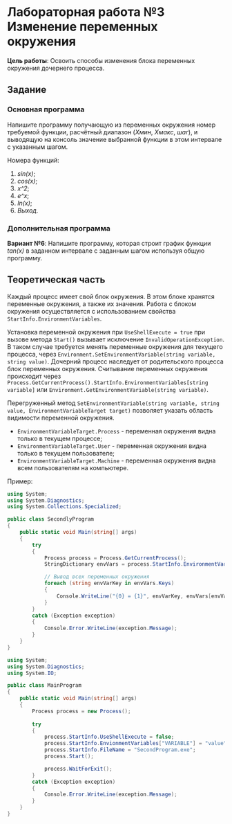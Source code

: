 ﻿# Лабораторная работа №3 Изменение переменных окружения

**Цель работы**: Освоить способы изменения блока переменных окружения дочернего процесса.

## Задание

### Основная программа

Напишите программу получающую из переменных окружения номер требуемой функции, расчётный диапазон (*Xмин*, *Xмакс*, 
*шаг*), и выводящую на консоль значение выбранной функции в этом интервале с указанным шагом.

Номера функций:

1. *sin(x)*;
2. *cos(x)*;
3. *x^2*;
4. *e^x*;
5. *ln(x)*;
6. *Выход*.

### Дополнительная программа

**Вариант №6**: Напишите программу, которая строит график функции *tan(x)* в заданном интервале с заданным шагом
используя общую программу.

## Теоретическая часть

Каждый процесс имеет свой блок окружения. В этом блоке хранятся переменные окружения, а также их значения. Работа с
блоком окружения осуществляется с использованием свойства `StartInfo.EnvironmentVariables`.

Установка переменной окружения при `UseShellExecute = true` при вызове метода `Start()` вызывает
исключение `InvalidOperationException`. В таком случае требуется менять переменные окружения для текущего процесса,
через `Environment.SetEnvironmentVariable(string variable, string value)`. Дочерний процесс наследует от родительского
процесса блок переменных окружения. Считывание переменных окружения происходит
через `Process.GetCurrentProcess().StartInfo.EnvironmentVariables[string variable]`
или `Environment.GetEnvironmentVariable(string variable)`.

Перегруженный метод `SetEnvironmentVariable(string variable, string value, EnvironmentVariableTarget target)` позволяет
указать область видимости переменной окружения.

- `EnvironmentVariableTarget.Process` - переменная окружения видна только в текущем процессе;
- `EnvironmentVariableTarget.User` - переменная окружения видна только в текущем пользователе;
- `EnvironmentVariableTarget.Machine` - переменная окружения видна всем пользователям на компьютере.

Пример:

```csharp
using System;
using System.Diagnostics;
using System.Collections.Specialized;

public class SecondlyProgram
{
    public static void Main(string[] args)
    {
        try
        {
            Process process = Process.GetCurrentProcess();
            StringDictionary envVars = process.StartInfo.EnvironmentVariables;

            // Вывод всех переменных окружения
            foreach (string envVarKey in envVars.Keys)
            {
                Console.WriteLine("{0} = {1}", envVarKey, envVars[envVarKey]);
            }
        }
        catch (Exception exception)
        {
            Console.Error.WriteLine(exception.Message);
        }
    }
}
```

```csharp
using System;
using System.Diagnostics;
using System.IO;

public class MainProgram
{
    public static void Main(string[] args)
    {
        Process process = new Process();
        
        try
        {
            process.StartInfo.UseShellExecute = false;
            process.StartInfo.EnvionmentVariables["VARIABLE"] = "value";
            process.StartInfo.FileName = "SecondProgram.exe";
            process.Start();

            process.WaitForExit();
        }
        catch (Exception exception)
        {
            Console.Error.WriteLine(exception.Message);
        }
    }
}
```